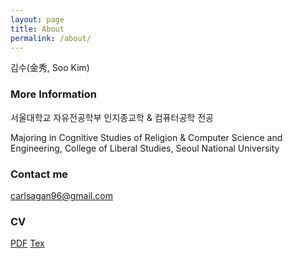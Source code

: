 ```yaml
---
layout: page
title: About
permalink: /about/
---
```


김수(金秀, Soo Kim)

### More Information

서울대학교 자유전공학부
인지종교학 & 컴퓨터공학 전공

Majoring in Cognitive Studies of Religion & Computer Science and Engineering,
College of Liberal Studies, Seoul National University

### Contact me

[carlsagan96@gmail.com](mailto:carlsagan96@gmail.com)

### CV

[PDF](https://github.com/carlsagan21/cv/raw/master/cv.pdf)
[Tex](https://github.com/carlsagan21/cv)
